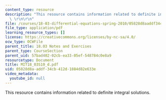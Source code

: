 ```yaml
---
content_type: resource
description: "This resource contains information related to definite integral solutions.\
  \ \r\n\r\n"
file: /courses/18-03-differential-equations-spring-2010/05828d8aaddf34cb412d1884d82e633e_MIT18_03S10_d.pdf
file_type: application/pdf
learning_resource_types: []
license: https://creativecommons.org/licenses/by-nc-sa/4.0/
ocw_type: OCWFile
parent_title: 18.03 Notes and Exercises
parent_type: CourseSection
parent_uid: 57bad402-02cb-ea33-05ef-548784c0e8a9
resourcetype: Document
title: MIT18_03S10_d.pdf
uid: 05828d8a-addf-34cb-412d-1884d82e633e
video_metadata:
  youtube_id: null
---
```

This resource contains information related to definite integral solutions. 

